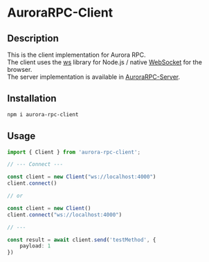 # AuroraRPC-Client

## Description

This is the client implementation for Aurora RPC.  
The client uses the [ws](https://github.com/websockets/ws) library for Node.js / native [WebSocket](https://developer.mozilla.org/en-US/docs/Web/API/WebSocket) for the browser.  
The server implementation is available in [AuroraRPC-Server](https://github.com/AuroraTeam/AuroraRPC-Server).

## Installation

```bash
npm i aurora-rpc-client
```

## Usage

```ts
import { Client } from 'aurora-rpc-client';

// --- Connect ---

const client = new Client("ws://localhost:4000")
client.connect()

// or

const client = new Client()
client.connect("ws://localhost:4000")

// ---

const result = await client.send('testMethod', {
    payload: 1
})
```
